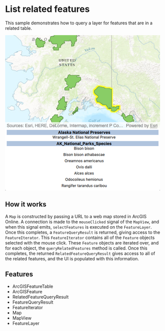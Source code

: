 # List related features

This sample demonstrates how to query a layer for features that are in a related table.

![](screenshot.png)

## How it works
A `Map` is constructed by passing a URL to a web map stored in ArcGIS Online. A connection is made to the `mouseClicked` signal of the `MapView`, and when this signal emits, `selectFeatures` is executed on the `FeatureLayer`. Once this completes, a `FeatureQueryResult` is returned, giving access to the `FeatureIterator`. This `FeatureIterator` contains all of the `Feature` objects selected with the mouse click. These `Feature` objects are iterated over, and for each object, the `queryRelatedFeatures` method is called. Once this completes, the returned `RelatedFeatureQueryResult` gives access to all of the related features, and the UI is populated with this information.

## Features
- ArcGISFeatureTable
- ArcGISFeature
- RelatedFeatureQueryResult
- FeatureQueryResult
- FeatureIterator
- Map
- MapView
- FeatureLayer
